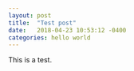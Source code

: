```yaml
---
layout: post
title:  "Test post"
date:   2018-04-23 10:53:12 -0400
categories: hello world
---
```


This is a test.